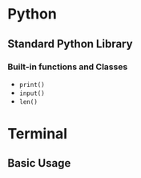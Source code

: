 # Python
## Standard Python Library
### Built-in functions and Classes
* `print()`
* `input()`
* `len()`

# Terminal 
## Basic Usage
